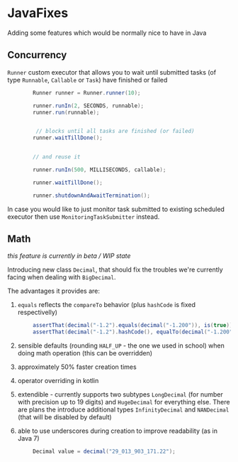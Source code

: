 # JavaFixes

Adding some features which would be normally nice to have in Java

## Concurrency

`Runner` custom executor that allows you to wait until submitted tasks (of type `Runnable`, `Callable` or `Task`) have finished or failed

```Java
        Runner runner = Runner.runner(10);

        runner.runIn(2, SECONDS, runnable);
        runner.run(runnable);


         // blocks until all tasks are finished (or failed)
        runner.waitTillDone();


        // and reuse it

        runner.runIn(500, MILLISECONDS, callable);

        runner.waitTillDone();

        runner.shutdownAndAwaitTermination();

```

In case you would like to just monitor task submitted to existing scheduled executor then use `MonitoringTaskSubmitter` instead.

## Math

*this feature is currently in beta / WIP state*

Introducing new class `Decimal`, that should fix the troubles we're currently facing when dealing with `BigDecimal`.

The advantages it provides are:

1. `equals` reflects the `compareTo` behavior (plus `hashCode` is fixed respectivelly)

```Java
        assertThat(decimal("-1.2").equals(decimal("-1.200")), is(true));
        assertThat(decimal("-1.2").hashCode(), equalTo(decimal("-1.200").hashCode()));
```

2. sensible defaults (rounding `HALF_UP` - the one we used in school) when doing math operation (this can be overridden)

3. approximately 50% faster creation times

4. operator overriding in kotlin

5. extendible - currently supports two subtypes `LongDecimal` (for number with precision up to 19 digits) and `HugeDecimal` for everything else. There are plans the introduce additional types `InfinityDecimal` and `NANDecimal` (that will be disabled by default)

6. able to use underscores during creation to improve readability (as in Java 7)

```Java
        Decimal value = decimal("29_013_903_171.22");
```
